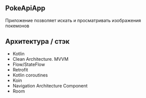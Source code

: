## PokeApiApp

Приложение позволяет искать и просматривать изображения покемонов 

## Архитектура / стэк
- Kotlin
- Clean Architecture. MVVM
- Flow/StateFlow
- Retrofit
- Kotlin coroutines
- Koin
- Navigation Architecture Component
- Room
